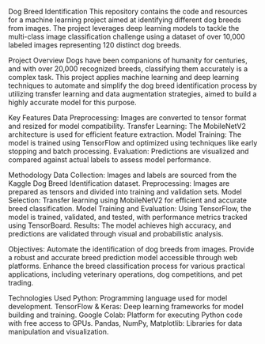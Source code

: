 Dog Breed Identification
This repository contains the code and resources for a machine learning project aimed at identifying different dog breeds from images.
The project leverages deep learning models to tackle the multi-class image classification challenge using a dataset of over 10,000 labeled images representing 120 distinct dog breeds.

Project Overview
Dogs have been companions of humanity for centuries, and with over 20,000 recognized breeds, classifying them accurately is a complex task.
This project applies machine learning and deep learning techniques to automate and simplify the dog breed identification process 
by utilizing transfer learning and data augmentation strategies, aimed to build a highly accurate model for this purpose.

Key Features
Data Preprocessing: Images are converted to tensor format and resized for model compatibility.
Transfer Learning: The MobileNetV2 architecture is used for efficient feature extraction.
Model Training: The model is trained using TensorFlow and optimized using techniques like early stopping and batch processing.
Evaluation: Predictions are visualized and compared against actual labels to assess model performance.

Methodology
Data Collection: Images and labels are sourced from the Kaggle Dog Breed Identification dataset.
Preprocessing: Images are prepared as tensors and divided into training and validation sets.
Model Selection: Transfer learning using MobileNetV2 for efficient and accurate breed classification.
Model Training and Evaluation: Using TensorFlow, the model is trained, validated, and tested, with performance metrics tracked using TensorBoard.
Results: The model achieves high accuracy, and predictions are validated through visual and probabilistic analysis.

Objectives:
Automate the identification of dog breeds from images.
Provide a robust and accurate breed prediction model accessible through web platforms.
Enhance the breed classification process for various practical applications, including veterinary operations, dog competitions, and pet trading.

Technologies Used
Python: Programming language used for model development.
TensorFlow & Keras: Deep learning frameworks for model building and training.
Google Colab: Platform for executing Python code with free access to GPUs.
Pandas, NumPy, Matplotlib: Libraries for data manipulation and visualization.
